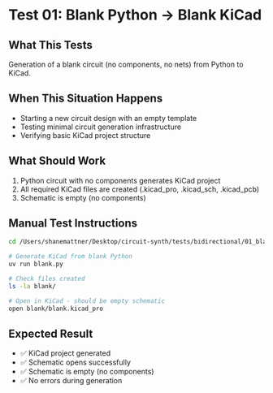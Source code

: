 # Test 01: Blank Python → Blank KiCad

## What This Tests

Generation of a blank circuit (no components, no nets) from Python to KiCad.

## When This Situation Happens

- Starting a new circuit design with an empty template
- Testing minimal circuit generation infrastructure
- Verifying basic KiCad project structure

## What Should Work

1. Python circuit with no components generates KiCad project
2. All required KiCad files are created (.kicad_pro, .kicad_sch, .kicad_pcb)
3. Schematic is empty (no components)

## Manual Test Instructions

```bash
cd /Users/shanemattner/Desktop/circuit-synth/tests/bidirectional/01_blank_circuit

# Generate KiCad from blank Python
uv run blank.py

# Check files created
ls -la blank/

# Open in KiCad - should be empty schematic
open blank/blank.kicad_pro
```

## Expected Result

- ✅ KiCad project generated
- ✅ Schematic opens successfully  
- ✅ Schematic is empty (no components)
- ✅ No errors during generation
